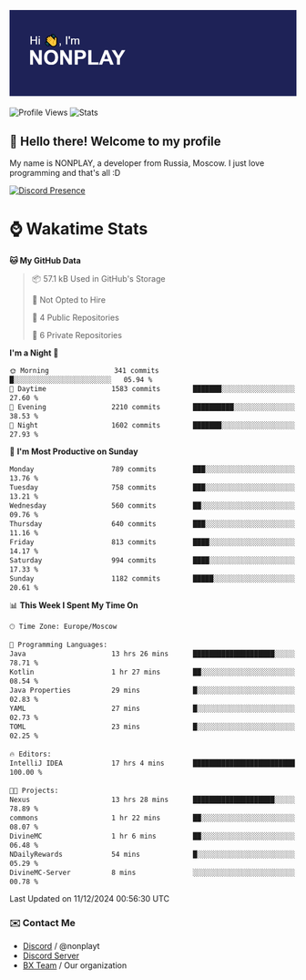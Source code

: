 ![Discord Presence](./header.png)
<br></br>
![Profile Views](https://komarev.com/ghpvc/?username=NONPLAYT&color=blue&style=for-the-badge)
![Stats](https://img.shields.io/badge/0%25-OPTIMIZED-orange?style=for-the-badge)


## :wave: Hello there! Welcome to my profile

My name is NONPLAY, a developer from Russia, Moscow. I just love programming and that's all :D

[![Discord Presence](https://lanyard.cnrad.dev/api/597087584090587177?showDisplayName=true)](https://discord.com/users/597087584090587177) 

# ⌚ Wakatime Stats

<!--START_SECTION:waka-->
**🐱 My GitHub Data** 

> 📦 57.1 kB Used in GitHub's Storage 
 > 
> 🚫 Not Opted to Hire
 > 
> 📜 4 Public Repositories 
 > 
> 🔑 6 Private Repositories 
 > 
**I'm a Night 🦉** 

```text
🌞 Morning                341 commits         █░░░░░░░░░░░░░░░░░░░░░░░░   05.94 % 
🌆 Daytime                1583 commits        ███████░░░░░░░░░░░░░░░░░░   27.60 % 
🌃 Evening                2210 commits        ██████████░░░░░░░░░░░░░░░   38.53 % 
🌙 Night                  1602 commits        ███████░░░░░░░░░░░░░░░░░░   27.93 % 
```
📅 **I'm Most Productive on Sunday** 

```text
Monday                   789 commits         ███░░░░░░░░░░░░░░░░░░░░░░   13.76 % 
Tuesday                  758 commits         ███░░░░░░░░░░░░░░░░░░░░░░   13.21 % 
Wednesday                560 commits         ██░░░░░░░░░░░░░░░░░░░░░░░   09.76 % 
Thursday                 640 commits         ███░░░░░░░░░░░░░░░░░░░░░░   11.16 % 
Friday                   813 commits         ████░░░░░░░░░░░░░░░░░░░░░   14.17 % 
Saturday                 994 commits         ████░░░░░░░░░░░░░░░░░░░░░   17.33 % 
Sunday                   1182 commits        █████░░░░░░░░░░░░░░░░░░░░   20.61 % 
```


📊 **This Week I Spent My Time On** 

```text
🕑︎ Time Zone: Europe/Moscow

💬 Programming Languages: 
Java                     13 hrs 26 mins      ████████████████████░░░░░   78.71 % 
Kotlin                   1 hr 27 mins        ██░░░░░░░░░░░░░░░░░░░░░░░   08.54 % 
Java Properties          29 mins             █░░░░░░░░░░░░░░░░░░░░░░░░   02.83 % 
YAML                     27 mins             █░░░░░░░░░░░░░░░░░░░░░░░░   02.73 % 
TOML                     23 mins             █░░░░░░░░░░░░░░░░░░░░░░░░   02.25 % 

🔥 Editors: 
IntelliJ IDEA            17 hrs 4 mins       █████████████████████████   100.00 % 

🐱‍💻 Projects: 
Nexus                    13 hrs 28 mins      ████████████████████░░░░░   78.89 % 
commons                  1 hr 22 mins        ██░░░░░░░░░░░░░░░░░░░░░░░   08.07 % 
DivineMC                 1 hr 6 mins         ██░░░░░░░░░░░░░░░░░░░░░░░   06.48 % 
NDailyRewards            54 mins             █░░░░░░░░░░░░░░░░░░░░░░░░   05.29 % 
DivineMC-Server          8 mins              ░░░░░░░░░░░░░░░░░░░░░░░░░   00.78 % 
```


 Last Updated on 11/12/2024 00:56:30 UTC
<!--END_SECTION:waka-->

### ✉️ Contact Me

- [Discord](https://discord.com/users/597087584090587177) / @nonplayt
- [Discord Server](https://discord.gg/p7cxhw7E2M)
- [BX Team](https://github.com/BX-Team) / Our organization
